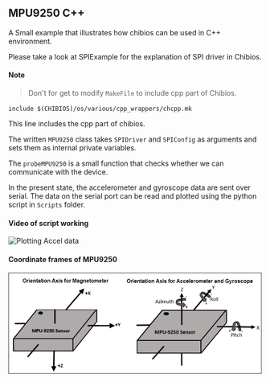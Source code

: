 ## MPU9250 C++ 

A Small example that illustrates how chibios can be used in C++ environment. 

Please take a look at SPIExample for the explanation of SPI driver in Chibios.

#### Note
> Don't for get to modify `MakeFile` to include cpp part of Chibios.

```
include $(CHIBIOS)/os/various/cpp_wrappers/chcpp.mk
```
This line includes the cpp part of chibios.

The written `MPU9250` class takes `SPIDriver` and `SPIConfig` as arguments and sets them as internal private variables. 

The `probeMPU9250` is a small function that checks whether we can communicate with the device.

In the present state, the accelerometer and gyroscope data are sent over serial. The data on the serial port
can be read and plotted using the python script in `Scripts` folder.

#### Video of script working
![Plotting Accel data](Scripts/RealTimePlotter.gif)

#### Coordinate frames of MPU9250
![Coordinate frames](Scripts/mpu9250_coordinateFrame.png)
